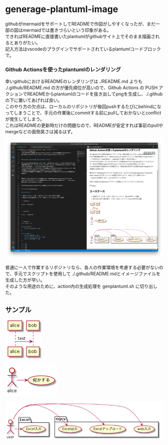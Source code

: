 # generage-plantuml-image

githubがmermaidをサポートしてREADMEで作図がしやすくなったが、まだ一部の図はmermaidでは書きづらいという印象がある。  
できればREADMEに直接書いたplantumlがgithubサイト上でそのまま描画されるとありがたい。  
記入方法はvscodeのプラグインでサポートされているplantumlコードブロックで。  


### Github Actionsを使ったplantumlのレンダリング

幸いgithubにおけるREADMEのレンダリングは ./README.md よりも ./.github/README.md の方が優先順位が高いので、Github Actions の PUSH アクションでREADMEからplantumlのコードを抜き出してpngを生成し、./.githubの下に置いてあげれば良い。  
このやり方の欠点は、ローカルのリポジトリが毎回pushするたびにbehindになってしまうことで、手元の作業後にcommitする前にpullしておかないとconflictが発生してしまう。  
これはREADMEの更新時だけの問題なので、READMEが安定すれば事前のpullやmergeなどの面倒臭さは減るはず。  

![screen](/screen1.png)

普通に一人で作業するリポジトリなら、各人の作業環境を考慮する必要がないので、手元でスクリプトを使用して ./.github/README.mdとイメージファイルを生成した方が早い。  
そのような用途のために、action内の生成処理を genplantuml.sh に切り出した。  

## サンプル


![fig](fig1.png)

![fig](fig2.png)

![fig](fig3.png)

